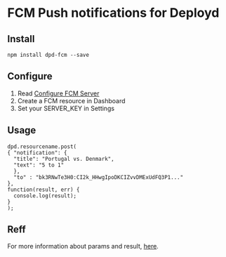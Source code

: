 # FCM Push notifications for Deployd

## Install

	npm install dpd-fcm --save

## Configure

1. Read [Configure FCM Server](https://firebase.google.com/docs/cloud-messaging/server)
2. Create a FCM resource in Dashboard
3. Set your SERVER_KEY in Settings

## Usage

	dpd.resourcename.post(
    { "notification": {
      "title": "Portugal vs. Denmark",
      "text": "5 to 1"
      },
      "to" : "bk3RNwTe3H0:CI2k_HHwgIpoDKCIZvvDMExUdFQ3P1..."
    },
    function(result, err) {
      console.log(result);
    }
	);

## Reff

For more information about params and result, [here](https://firebase.google.com/docs/cloud-messaging/downstream).
